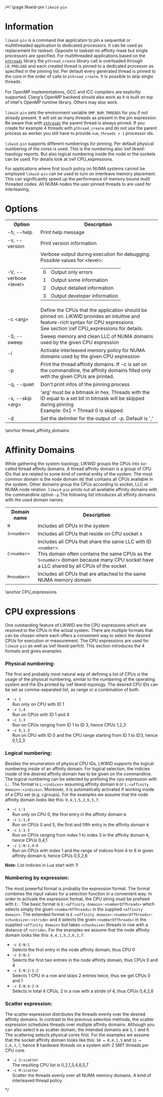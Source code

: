 /*! \page likwid-pin <CODE>likwid-pin</CODE>

<H1>Information</H1>
<CODE>likwid-pin</CODE> is a command line application to pin a sequential or multithreaded application to dedicated processors. It can be used as replacement for taskset.
Opposite to taskset no affinity mask but single processors are specified. For multithreaded applications based on the <A HREF="https://computing.llnl.gov/tutorials/pthreads/"><CODE>pthreads</CODE></A> library the <CODE>pthread_create</CODE> library call is overloaded through <CODE>LD_PRELOAD</CODE> and each created thread is pinned to a dedicated processor as specified in the pinning list. Per default every generated thread is pinned to the core in the order of calls to <CODE>pthread_create</CODE>. It is possible to skip single threads.<BR>
<BR>
For OpenMP implementations, GCC and ICC compilers are explicitly supported. Clang's OpenMP backend should also work as it is built on top of Intel's OpenMP runtime library. Others may also work.<BR>
<BR>
<CODE>likwid-pin</CODE> sets the environment variable <CODE>OMP_NUM_THREADS</CODE> for you if not already present. It will set as many threads as present in the pin expression.  Be aware that with <A HREF="https://computing.llnl.gov/tutorials/pthreads/"><CODE>pthreads</CODE></A> the parent thread is always pinned. If you create for example 4 threads with <CODE>pthread_create</CODE> and do not use the parent process as worker you still have to provide <CODE>num_threads + 1</CODE> processor ids.<BR>
<BR>
<CODE>likwid-pin</CODE> supports different numberings for pinning. Per default physical numbering of the cores is used. This is the numbering also \ref likwid-topology reports. But also logical numbering inside the node or the sockets can be used. For details look at \ref CPU_expressions. <!--If using with a N (e.g. -c N:0-6) the cores are logical numbered over the whole node. Physical cores come first. If a system e.g. has 8 cores with 16 SMT threads with -c N:0-7 you get all physical cores.  If you specify -c N:0-15 you get all physical cores and all SMT threads. With S you can specify logical numberings inside sockets, again physical cores come first. You can mix different domains with a @. <CODE>-c S0:0-3\@S2:2-3</CODE> you pin thread 0-3 to logical cores 0-3 on socket 0 and threads 4-6 on logical cores 2-3 on socket 2.--><BR>

For applications where first touch policy on NUMA systems cannot be employed <CODE>likwid-pin</CODE> can be used to turn on interleave memory placement. This can significantly speed up the performance of memory bound multi threaded codes. All NUMA nodes the user pinned threads to are used for interleaving.

<H1>Options</H1>
<TABLE>
<TR>
  <TH>Option</TH>
  <TH>Description</TH>
</TR>
<TR>
  <TD>-h, --help</TD>
  <TD>Print help message</TD>
</TR>
<TR>
  <TD>-v, --version</TD>
  <TD>Print version information</TD>
</TR>
<TR>
  <TD>-V, --verbose &lt;level&gt;</TD>
  <TD>Verbose output during execution for debugging. Possible values for &lt;level&gt;:
  <TABLE>
    <TR>
      <TD>0</TD>
      <TD>Output only errors</TD>
    </TR>
    <TR>
      <TD>1</TD>
      <TD>Output some information</TD>
    </TR>
    <TR>
      <TD>2</TD>
      <TD>Output detailed information</TD>
    </TR>
    <TR>
      <TD>3</TD>
      <TD>Output developer information</TD>
    </TR>
  </TABLE>
  </TD>
</TR>
<TR>
  <TD>-c &lt;arg&gt;</TD>
  <TD>Define the CPUs that the application should be pinned on. LIKWID provides an intuitive and feature-rich syntax for CPU expressions.<BR>See section \ref CPU_expressions for details.</TD>
</TR>
<TR>
  <TD>-S, --sweep</TD>
  <TD>Sweep memory and clean LLC of NUMA domains used by the given CPU expression</TD>
</TR>
<TR>
  <TD>-i</TD>
  <TD>Activate interleaved memory policy for NUMA domains used by the given CPU expression</TD>
</TR>
<TR>
  <TD>-p</TD>
  <TD>Print the thread affinity domains. If -c is set on the commandline, the affinity domains filled only with the given CPUs are printed.</TD>
</TR>
<TR>
  <TD>-q, --quiet</TD>
  <TD>Don't print infos of the pinning process</TD>
</TR>
<TR>
  <TD>-s, --skip &lt;arg&gt;</TD>
  <TD>'arg' must be a bitmask in hex. Threads with the ID equal to a set bit in bitmask will be skipped during pinning<BR>Example: 0x1 = Thread 0 is skipped.</TD>
</TR>
<TR>
  <TD>-d</TD>
  <TD>Set the delimiter for the output of -p. Default is ','</TD>
</TR>
</TABLE>

\anchor thread_affinity_domains
<H1>Affinity Domains</H1>
While gathering the system topology, LIKWID groups the CPUs into so-called thread affinity domains. A thread affinity domain is a group of CPU IDs that are related to some kind of central entity of the system. The most common domain is the node domain (<CODE>N</CODE>) that contains all CPUs available in the system. Other domains group the CPUs according to socket, LLC or NUMA node relation. <CODE>likwid-pin</CODE> prints out all available affinity domains with the commandline option <CODE>-p</CODE>.The following list introduces all affinity domains with the used domain names:
<TABLE>
<TR>
  <TH>Domain name</TH>
  <TH>Description</TH>
</TR>
<TR>
  <TD><CODE>N</CODE></TD>
  <TD>Includes all CPUs in the system</TD>
</TR>
<TR>
  <TD><CODE>S&lt;number&gt;</CODE></TD>
  <TD>Includes all CPUs that reside on CPU socket x</TD>
</TR>
<TR>
  <TD><CODE>C&lt;number&gt;</CODE></TD>
  <TD>Includes all CPUs that share the same LLC with ID <CODE>&lt;number&gt;</CODE>.<BR>This domain often contains the same CPUs as the <CODE>S&lt;number&gt;</CODE> domain because many CPU socket have a LLC shared by all CPUs of the socket</TD>
</TR>
<TR>
  <TD><CODE>M&lt;number&gt;</CODE></TD>
  <TD>Includes all CPUs that are attached to the same NUMA memory domain</TD>
</TR>
</TABLE>

\anchor CPU_expressions
<H1>CPU expressions</H1>
One outstanding feature of LIKWID are the CPU expressions which are resolved to the CPUs in the actual system. There are multiple formats that can be chosen where each offers a convenient way to select the desired CPUs for execution or measurement. The CPU expressions are used for <CODE>likwid-pin</CODE> as well as \ref likwid-perfctr. This section introduces the 4 formats and gives examples.

<H3>Physical numbering:</H3>
The first and probably most natural way of defining a list of CPUs is the usage of the physical numbering, similar to the numbering of the operating system and the IDs printed by \ref likwid-topology. The desired CPU IDs can be set as comma-separated list, as range or a combination of both.
<UL>
<LI><CODE>-c 1</CODE><BR>
Run only on CPU with ID 1
</LI>
<LI><CODE>-c 1,4</CODE><BR>
Run on CPUs with ID 1 and 4
</LI>
<LI><CODE>-c 1-3</CODE><BR>
Run on CPUs ranging from ID 1 to ID 3, hence CPUs 1,2,3
</LI>
<LI><CODE>-c 0,1-3</CODE><BR>
Run on CPU with ID 0 and the CPU range starting from ID 1 to ID3, hence 0,1,2,3
</LI>
</UL>
<H3>Logical numbering:</H3>
Besides the enumeration of physical CPU IDs, LIKWID supports the logical numbering inside of an affinity domain. For logical selection, the indicies inside of the desired affinity domain has to be given on the commandline. The logical numbering can be selected by prefixing the cpu expression with <CODE>L:</CODE>. The format is <CODE>L:&lt;indices&gt;</CODE> assuming affinity domain <CODE>N</CODE> or <CODE>L:&lt;affinity domain&gt;:&lt;indices&gt;</CODE>. Moreover, it is automatically activated if working inside of a CPU set (e.g. cgroups). For the examples we assume that the node affinity domain looks like this: <CODE>0,4,1,5,2,6,3,7</CODE>:
<UL>
<LI><CODE>-c L:1</CODE><BR>
Run only on CPU 0, the first entry in the affinity domain <CODE>N</CODE>
</LI>
<LI><CODE>-c L:1,4</CODE><BR>
Run on CPUs 0 and 5, the first and fifth entry in the affinity domain <CODE>N</CODE>
</LI>
<LI><CODE>-c L:1-3</CODE><BR>
Run on CPUs ranging from index 1 to index 3 in the affinity domain <CODE>N</CODE>, hence CPUs 0,4,1
</LI>
<LI><CODE>-c L:N:1,4-6</CODE><BR>
Run on CPUs with index 1 and the range of indices from 4 to 6 in given affinity domain <CODE>N</CODE>, hence CPUs 0,5,2,6
</LI>
</UL>
<B>Note</B>: List indicies in Lua start with 1!
<H3>Numbering by expression:</H3>
The most powerful format is probably the expression format. The format combines the input values for a selection function in a convenient way. In order to activate the expression format, the CPU string must be prefixed with <CODE>E:</CODE>. The basic format is <CODE>E:&lt;affinity domain&gt;:&lt;numberOfThreads&gt;</CODE> which selects simply the given <CODE>&lt;numberOfThreads&gt;</CODE> in the supplied <CODE>&lt;affinity domain&gt;</CODE>. The extended format is <CODE>E:&lt;affinity domain&gt;:&lt;numberOfThreads&gt;:&lt;chunksize&gt;:&lt;stride&gt;</CODE> and it selects the given <CODE>&lt;numberOfThreads&gt;</CODE> in the supplied <CODE>&lt;affinity domain&gt;</CODE> but takes <CODE>&lt;chunksize&gt;</CODE> threads in row with a distance of <CODE>&lt;stride&gt;</CODE>. For the examples we assume that the node affinity domain looks like this: <CODE>0,4,1,5,2,6,3,7</CODE>:
<UL>
<LI><CODE>-c E:N:1</CODE><BR>
Selects the first entry in the node affinity domain, thus CPU 0
</LI>
<LI><CODE>-c E:N:2</CODE><BR>
Selects the first two entries in the node affinity domain, thus CPUs 0 and 4
</LI>
<LI><CODE>-c E:N:2:1:2</CODE><BR>
Selects 1 CPU in a row and skips 2 entries twice, thus we get CPUs 0 and 1
</LI>
<LI><CODE>-c E:N:4:2:4</CODE><BR>
Selects in total 4 CPUs, 2 in a row with a stride of 4, thus CPUs 0,4,2,6
</LI>
</UL>
<H3>Scatter expression:</H3>
The scatter expression distributes the threads evenly over the desired affinity domains. In contrast to the previous selection methods, the scatter expression schedules threads over multiple affinity domains. Although you can also select <CODE>N</CODE> as scatter domain, the intended domains are <CODE>S</CODE>, <CODE>C</CODE> and <CODE>M</CODE>. The scattering selects physical cores first. For the examples we assume that the socket affinity domain looks like this: <CODE>S0 = 0,4,1,5</CODE> and <CODE>S1 = 2,6,3,7</CODE>, hence 8 hardware threads on a system with 2 SMT threads per CPU core.
<UL>
<LI><CODE>-c S:scatter</CODE><BR>
The resulting CPU list is 0,2,1,3,4,6,5,7
</LI>
<LI><CODE>-c M:scatter</CODE><BR>
Scatter the threads evenly over all NUMA memory domains. A kind of interleaved thread policy.
</LI>
</UL>
*/
